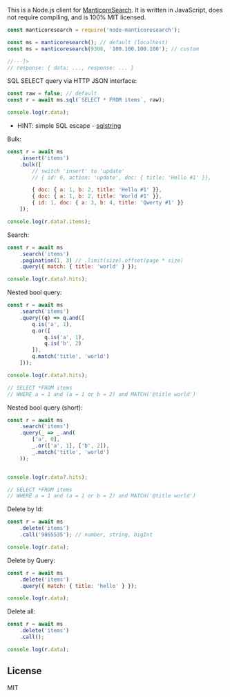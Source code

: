 This is a Node.js client for [ManticoreSearch](https://manticoresearch.com). 
It is written in JavaScript, does not require compiling, and is 100% MIT licensed.


```javascript
const manticoresearch = require('node-manticoresearch');

const ms = manticoresearch(); // default (localhost)
const ms = manticoresearch(9308, '100.100.100.100'); // custom

//---]>
// response: { data: ..., response: ... }
```


SQL SELECT query via HTTP JSON interface:
```javascript
const raw = false; // default
const r = await ms.sql(`SELECT * FROM items`, raw);

console.log(r.data);
```
- HINT: simple SQL escape - [sqlstring](https://www.npmjs.com/package/sqlstring)


Bulk:
```javascript
const r = await ms
    .insert('items')
    .bulk([
        // switch 'insert' to 'update'
        // { id: 0, action: 'update', doc: { title: 'Hello #1' }},

        { doc: { a: 1, b: 2, title: 'Hello #1' }},
        { doc: { a: 1, b: 2, title: 'World #1' }},
        { id: 1, doc: { a: 3, b: 4, title: 'Qwerty #1' }}
    ]);

console.log(r.data?.items);
```


Search:
```javascript
const r = await ms
    .search('items')
    .pagination(1, 3) // .limit(size).offset(page * size)
    .query({ match: { title: 'world' } });

console.log(r.data?.hits);
```


Nested bool query:
```javascript
const r = await ms
    .search('items')
    .query((q) => q.and([
        q.is('a', 1),
        q.or([
            q.is('a', 1),
            q.is('b', 2)
        ]),
        q.match('title', 'world')
    ]));

console.log(r.data?.hits);

// SELECT *FROM items
// WHERE a = 1 and (a = 1 or b = 2) and MATCH('@title world')
```

Nested bool query (short):
```javascript
const r = await ms
    .search('items')
    .query(_ => _.and(
        ['a', 0],
        _.or(['a', 1], ['b', 2]),
        _.match('title', 'world')
    ));


console.log(r.data?.hits);

// SELECT *FROM items
// WHERE a = 1 and (a = 1 or b = 2) and MATCH('@title world')
```

Delete by Id:
```javascript
const r = await ms
    .delete('items')
    .call('9865535'); // number, string, bigInt

console.log(r.data);
```


Delete by Query:
```javascript
const r = await ms
    .delete('items')
    .query({ match: { title: 'hello' } });

console.log(r.data);
```

Delete all:
```javascript
const r = await ms
    .delete('items')
    .call();

console.log(r.data);
```


## License

MIT
